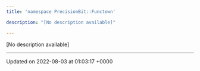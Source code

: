 ```yaml
---
title: 'namespace PrecisionBit::Functown'

description: "[No description available]"

---
```







[No description available]






-------------------------------

Updated on 2022-08-03 at 01:03:17 +0000